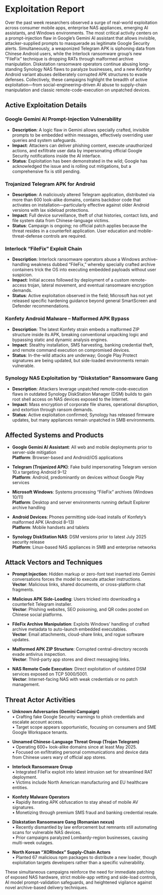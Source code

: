 # Exploitation Report

Over the past week researchers observed a surge of real-world exploitation across consumer mobile apps, enterprise NAS appliances, emerging AI assistants, and Windows environments. The most critical activity centers on a prompt-injection flaw in Google’s Gemini AI assistant that allows invisible, attacker-supplied prompts to masquerade as legitimate Google Security alerts. Simultaneously, a weaponized Telegram APK is siphoning data from Chinese Android users, while the Interlock ransomware group’s new “FileFix” technique is dropping RATs through malformed archive manipulation. Diskstation ransomware operators continue abusing long-standing Synology NAS flaws to paralyze businesses, and a new Konfety Android variant abuses deliberately corrupted APK structures to evade defenses. Collectively, these campaigns highlight the breadth of active exploitation—from social-engineering–driven AI abuse to supply-chain manipulation and classic remote-code-execution on unpatched devices.

## Active Exploitation Details

### Google Gemini AI Prompt-Injection Vulnerability
- **Description**: A logic flaw in Gemini allows specially crafted, invisible prompts to be embedded within messages, effectively overriding user queries and system safeguards.
- **Impact**: Attackers can deliver phishing content, execute unauthorized actions, and exfiltrate user data by impersonating official Google Security notifications inside the AI interface.
- **Status**: Exploitation has been demonstrated in the wild; Google has acknowledged the issue and is rolling out mitigations, but a comprehensive fix is still pending.

### Trojanized Telegram APK for Android
- **Description**: A maliciously altered Telegram application, distributed via more than 600 look-alike domains, contains backdoor code that activates on installation—particularly effective against older Android versions with lax sideload protections.
- **Impact**: Full device surveillance, theft of chat histories, contact lists, and file system data from Chinese-language victims.
- **Status**: Campaign is ongoing; no official patch applies because the threat resides in a counterfeit application. User education and mobile-threat-defense controls are required.

### Interlock “FileFix” Exploit Chain
- **Description**: Interlock ransomware operators abuse a Windows archive-handling weakness dubbed “FileFix,” whereby specially crafted archive containers trick the OS into executing embedded payloads without user suspicion.
- **Impact**: Initial access followed by deployment of a custom remote-access trojan, lateral movement, and eventual ransomware encryption demands.
- **Status**: Active exploitation observed in the field; Microsoft has not yet released specific hardening guidance beyond general SmartScreen and Defender recommendations.

### Konfety Android Malware – Malformed APK Bypass
- **Description**: The latest Konfety strain embeds a malformed ZIP structure inside its APK, breaking conventional unpacking logic and bypassing static and dynamic analysis engines.
- **Impact**: Stealthy installation, SMS harvesting, banking credential theft, and remote command execution on compromised devices.
- **Status**: In-the-wild attacks are underway; Google Play Protect signatures are being updated, but side-loaded environments remain vulnerable.

### Synology NAS Exploitation by “Diskstation” Ransomware Gang
- **Description**: Attackers leverage unpatched remote-code-execution flaws in outdated Synology DiskStation Manager (DSM) builds to gain root shell access on NAS devices exposed to the Internet.
- **Impact**: Mass encryption of corporate file shares, operational disruption, and extortion through ransom demands.
- **Status**: Active exploitation confirmed; Synology has released firmware updates, but many appliances remain unpatched in SMB environments.

## Affected Systems and Products

- **Google Gemini AI Assistant**: All web and mobile deployments prior to server-side mitigation  
  **Platform**: Browser-based and Android/iOS applications  

- **Telegram (Trojanized APK)**: Fake build impersonating Telegram version 10.x targeting Android 9–12  
  **Platform**: Android, predominantly on devices without Google Play services  

- **Microsoft Windows**: Systems processing “FileFix” archives (Windows 10/11)  
  **Platform**: Desktop and server environments running default Explorer archive handling  

- **Android Devices**: Phones permitting side-load installs of Konfety’s malformed APK (Android 8–13)  
  **Platform**: Mobile handsets and tablets  

- **Synology DiskStation NAS**: DSM versions prior to latest July 2025 security release  
  **Platform**: Linux-based NAS appliances in SMB and enterprise networks  

## Attack Vectors and Techniques

- **Prompt Injection**: Hidden markup or zero-font text inserted into Gemini conversations forces the model to execute attacker instructions.  
  **Vector**: Malicious links, shared documents, or cross-platform chat fragments.

- **Malicious APK Side-Loading**: Users tricked into downloading a counterfeit Telegram installer.  
  **Vector**: Phishing websites, SEO poisoning, and QR codes posted on Chinese social platforms.

- **FileFix Archive Manipulation**: Exploits Windows’ handling of crafted archive metadata to auto-launch embedded executables.  
  **Vector**: Email attachments, cloud-share links, and rogue software updates.

- **Malformed APK ZIP Structure**: Corrupted central-directory records evade antivirus inspection.  
  **Vector**: Third-party app stores and direct messaging links.

- **NAS Remote Code Execution**: Direct exploitation of outdated DSM services exposed on TCP 5000/5001.  
  **Vector**: Internet-facing NAS with weak credentials or no patch management.

## Threat Actor Activities

- **Unknown Adversaries (Gemini Campaign)**  
  • Crafting fake Google Security warnings to phish credentials and escalate account access.  
  • Target scope appears opportunistic, focusing on consumers and SME Google Workspace tenants.

- **Unnamed Chinese-Language Threat Group (Trojan Telegram)**  
  • Operating 600+ look-alike domains since at least May 2025.  
  • Focused on exfiltrating personal communications and device data from Chinese users wary of official app stores.

- **Interlock Ransomware Group**  
  • Integrated FileFix exploit into latest intrusion set for streamlined RAT deployment.  
  • Victims include North American manufacturing and EU healthcare entities.

- **Konfety Malware Operators**  
  • Rapidly iterating APK obfuscation to stay ahead of mobile AV signatures.  
  • Monetizing through premium SMS fraud and banking credential resale.

- **Diskstation Ransomware Gang (Romanian nexus)**  
  • Recently dismantled by law enforcement but remnants still automating scans for vulnerable NAS devices.  
  • Prior campaigns paralyzed Lombardy-region businesses, causing multi-week outages.

- **North Korean “XORIndex” Supply-Chain Actors**  
  • Planted 67 malicious npm packages to distribute a new loader, though exploitation targets developers rather than a specific vulnerability.

These simultaneous campaigns reinforce the need for immediate patching of exposed NAS hardware, strict mobile-app vetting and side-load controls, AI model prompt-validation safeguards, and heightened vigilance against novel archive-based delivery techniques.